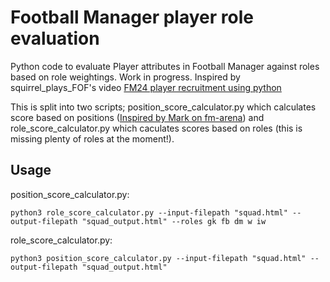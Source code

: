 # Football Manager player role evaluation
Python code to evaluate Player attributes in Football Manager against roles based on role weightings. Work in progress. Inspired by squirrel_plays_FOF's video [FM24 player recruitment using python](https://www.youtube.com/watch?v=hnAuOakqR90)

This is split into two scripts; position_score_calculator.py which calculates score based on positions ([Inspired by Mark on fm-arena](https://fm-arena.com/thread/1949-fm22-positional-filters-what-are-the-best-attributes-for-each-position/)) and role_score_calculator.py which caculates scores based on roles (this is missing plenty of roles at the moment!).

## Usage

position_score_calculator.py:
```
python3 role_score_calculator.py --input-filepath "squad.html" --output-filepath "squad_output.html" --roles gk fb dm w iw
```

role_score_calculator.py:
```
python3 position_score_calculator.py --input-filepath "squad.html" --output-filepath "squad_output.html"
```
